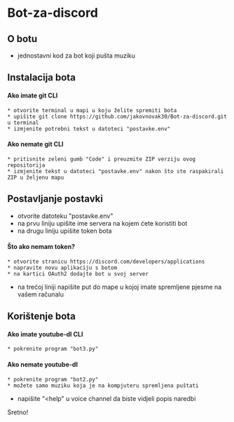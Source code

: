 # Bot-za-discord 

O botu
---
* jednostavni kod za bot koji pušta muziku

Instalacija bota
---
#### Ako imate git CLI
	* otvorite terminal u mapi u koju želite spremiti bota
	* upišite git clone https://github.com/jakovnovak30/Bot-za-discord.git u terminal
	* izmjenite potrebni tekst u datoteci "postavke.env"

#### Ako nemate git CLI
	* pritisnite zeleni gumb "Code" i preuzmite ZIP verziju ovog repositorija
	* izmjenite tekst u datoteci "postavke.env" nakon što ste raspakirali ZIP u željenu mapu

Postavljanje postavki
---
* otvorite datoteku "postavke.env"
* na prvu liniju upišite ime servera na kojem ćete koristiti bot 
* na drugu liniju upišite token bota

#### Što ako nemam token?
	* otvorite stranicu https://discord.com/developers/applications
	* napravite novu aplikaciju s botom
	* na kartici OAuth2 dodajte bot u svoj server

* na trećoj liniji napišite put do mape u kojoj imate spremljene pjesme na vašem računalu

Korištenje bota
---
#### Ako imate youtube-dl CLI
	* pokrenite program "bot3.py"
#### Ako nemate youtube-dl
	* pokrenite program "bot2.py"
	* možete samo muziku koja je na kompjuteru spremljena puštati

* napišite "<help" u voice channel da biste vidjeli popis naredbi

Sretno!
